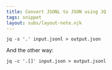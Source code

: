 ```yaml
---
title: Convert JSONL to JSON using JQ
tags: snippet
layout: subs/layout-note.njk
---
```


```console
jq -s '.' input.jsonl > output.json
```

And the other way:

```console
jq -c '.[]' input.json > output.jsonl
```
